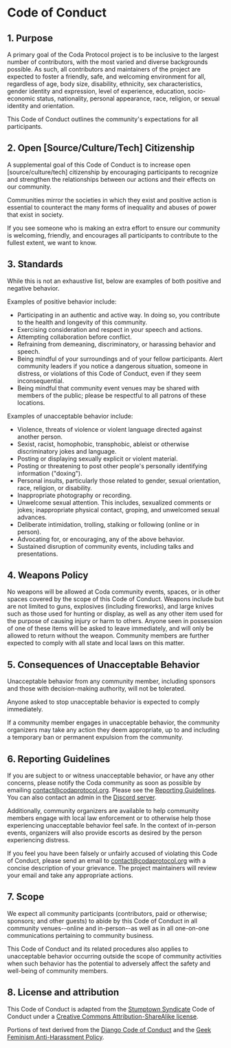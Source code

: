 # Code of Conduct

## 1. Purpose

A primary goal of the Coda Protocol project is to be inclusive to the largest number of contributors, with the most varied and diverse backgrounds possible. As such, all contributors and maintainers of the project are expected to foster a friendly, safe, and welcoming environment for all, regardless of age, body size, disability, ethnicity, sex characteristics, gender identity and expression, level of experience, education, socio-economic status, nationality, personal appearance, race, religion, or sexual identity and orientation.

This Code of Conduct outlines the community's expectations for all participants.

## 2. Open [Source/Culture/Tech] Citizenship

A supplemental goal of this Code of Conduct is to increase open [source/culture/tech] citizenship by encouraging participants to recognize and strengthen the relationships between our actions and their effects on our community.

Communities mirror the societies in which they exist and positive action is essential to counteract the many forms of inequality and abuses of power that exist in society.

If you see someone who is making an extra effort to ensure our community is welcoming, friendly, and encourages all participants to contribute to the fullest extent, we want to know.

## 3. Standards

While this is not an exhaustive list, below are examples of both positive and negative behavior.

Examples of positive behavior include:

  * Participating in an authentic and active way. In doing so, you contribute to the health and longevity of this community.
  * Exercising consideration and respect in your speech and actions.
  * Attempting collaboration before conflict.
  * Refraining from demeaning, discriminatory, or harassing behavior and speech.
  * Being mindful of your surroundings and of your fellow participants. Alert community leaders if you notice a dangerous situation, someone in distress, or violations of this Code of Conduct, even if they seem inconsequential.
  * Being mindful that community event venues may be shared with members of the public; please be respectful to all patrons of these locations.

Examples of unacceptable behavior include:

  * Violence, threats of violence or violent language directed against another person.
  * Sexist, racist, homophobic, transphobic, ableist or otherwise discriminatory jokes and language.
  * Posting or displaying sexually explicit or violent material.
  * Posting or threatening to post other people's personally identifying information ("doxing").
  * Personal insults, particularly those related to gender, sexual orientation, race, religion, or disability.
  * Inappropriate photography or recording.
  * Unwelcome sexual attention. This includes, sexualized comments or jokes; inappropriate physical contact, groping, and unwelcomed sexual advances.
  * Deliberate intimidation, trolling, stalking or following (online or in person).
  * Advocating for, or encouraging, any of the above behavior.
  * Sustained disruption of community events, including talks and presentations.

## 4. Weapons Policy

No weapons will be allowed at Coda community events, spaces, or in other spaces covered by the scope of this Code of Conduct. Weapons include but are not limited to guns, explosives (including fireworks), and large knives such as those used for hunting or display, as well as any other item used for the purpose of causing injury or harm to others. Anyone seen in possession of one of these items will be asked to leave immediately, and will only be allowed to return without the weapon. Community members are further expected to comply with all state and local laws on this matter.

## 5. Consequences of Unacceptable Behavior

Unacceptable behavior from any community member, including sponsors and those with decision-making authority, will not be tolerated.

Anyone asked to stop unacceptable behavior is expected to comply immediately.

If a community member engages in unacceptable behavior, the community organizers may take any action they deem appropriate, up to and including a temporary ban or permanent expulsion from the community.

## 6. Reporting Guidelines

If you are subject to or witness unacceptable behavior, or have any other concerns, please notify the Coda community as soon as possible by emailing contact@codaprotocol.org. Please see the [Reporting Guidelines](./docs/reporting_guidelines.md). You can also contact an admin in the [Discord server](https://discord.gg/ShKhA7J).

Additionally, community organizers are available to help community members engage with local law enforcement or to otherwise help those experiencing unacceptable behavior feel safe. In the context of in-person events, organizers will also provide escorts as desired by the person experiencing distress.

If you feel you have been falsely or unfairly accused of violating this Code of Conduct, please send an email to contact@codaprotocol.org with a concise description of your grievance. The project maintainers will review your email and take any appropriate actions.

## 7. Scope

We expect all community participants (contributors, paid or otherwise; sponsors; and other guests) to abide by this Code of Conduct in all community venues--online and in-person--as well as in all one-on-one communications pertaining to community business.

This Code of Conduct and its related procedures also applies to unacceptable behavior occurring outside the scope of community activities when such behavior has the potential to adversely affect the safety and well-being of community members.

## 8. License and attribution

This Code of Conduct is adapted from the [Stumptown Syndicate](http://stumptownsyndicate.org) Code of Conduct under a [Creative Commons Attribution-ShareAlike license](http://creativecommons.org/licenses/by-sa/3.0/).

Portions of text derived from the [Django Code of Conduct](https://www.djangoproject.com/conduct/) and the [Geek Feminism Anti-Harassment Policy](http://geekfeminism.wikia.com/wiki/Conference_anti-harassment/Policy).
